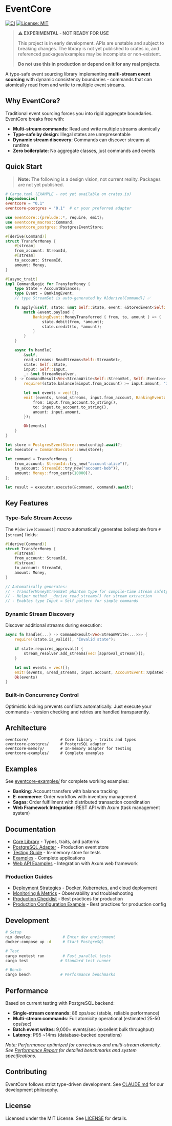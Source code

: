 # EventCore

[![CI](https://github.com/jwilger/eventcore/workflows/CI/badge.svg)](https://github.com/jwilger/eventcore/actions)
[![License: MIT](https://img.shields.io/badge/License-MIT-yellow.svg)](https://opensource.org/licenses/MIT)

> **⚠️ EXPERIMENTAL - NOT READY FOR USE**
>
> This project is in early development. APIs are unstable and subject to breaking changes.
> The library is not yet published to crates.io, and referenced packages/examples may be incomplete or non-existent.
>
> **Do not use this in production or depend on it for any real projects.**

A type-safe event sourcing library implementing **multi-stream event sourcing** with dynamic consistency boundaries - commands that can atomically read from and write to multiple event streams.

## Why EventCore?

Traditional event sourcing forces you into rigid aggregate boundaries. EventCore breaks free with:

- **Multi-stream commands**: Read and write multiple streams atomically
- **Type-safe by design**: Illegal states are unrepresentable
- **Dynamic stream discovery**: Commands can discover streams at runtime
- **Zero boilerplate**: No aggregate classes, just commands and events

## Quick Start

> **Note:** The following is a design vision, not current reality. Packages are not yet published.

```toml
# Cargo.toml (EXAMPLE - not yet available on crates.io)
[dependencies]
eventcore = "0.1"
eventcore-postgres = "0.1"  # or your preferred adapter
```

```rust
use eventcore::{prelude::*, require, emit};
use eventcore_macros::Command;
use eventcore_postgres::PostgresEventStore;

#[derive(Command)]
struct TransferMoney {
    #[stream]
    from_account: StreamId,
    #[stream]
    to_account: StreamId,
    amount: Money,
}

#[async_trait]
impl CommandLogic for TransferMoney {
    type State = AccountBalances;
    type Event = BankingEvent;
    // type StreamSet is auto-generated by #[derive(Command)] ✅

    fn apply(&self, state: &mut Self::State, event: &StoredEvent<Self::Event>) {
        match &event.payload {
            BankingEvent::MoneyTransferred { from, to, amount } => {
                state.debit(from, *amount);
                state.credit(to, *amount);
            }
        }
    }

    async fn handle(
        &self,
        read_streams: ReadStreams<Self::StreamSet>,
        state: Self::State,
        input: Self::Input,
        _: &mut StreamResolver,
    ) -> CommandResult<Vec<StreamWrite<Self::StreamSet, Self::Event>>> {
        require!(state.balance(&input.from_account) >= input.amount, "Insufficient funds");

        let mut events = vec![];
        emit!(events, &read_streams, input.from_account, BankingEvent::MoneyTransferred {
            from: input.from_account.to_string(),
            to: input.to_account.to_string(),
            amount: input.amount,
        });

        Ok(events)
    }
}

let store = PostgresEventStore::new(config).await?;
let executor = CommandExecutor::new(store);

let command = TransferMoney {
    from_account: StreamId::try_new("account-alice")?,
    to_account: StreamId::try_new("account-bob")?,
    amount: Money::from_cents(10000)?,
};

let result = executor.execute(&command, command).await?;
```

## Key Features

### Type-Safe Stream Access

The `#[derive(Command)]` macro automatically generates boilerplate from `#[stream]` fields:

```rust
#[derive(Command)]
struct TransferMoney {
    #[stream]
    from_account: StreamId,
    #[stream]
    to_account: StreamId,
    amount: Money,
}

// Automatically generates:
// - TransferMoneyStreamSet phantom type for compile-time stream safety
// - Helper method __derive_read_streams() for stream extraction
// - Enables type Input = Self pattern for simple commands
```

### Dynamic Stream Discovery

Discover additional streams during execution:

```rust
async fn handle(...) -> CommandResult<Vec<StreamWrite<...>>> {
    require!(state.is_valid(), "Invalid state");

    if state.requires_approval() {
        stream_resolver.add_streams(vec![approval_stream()]);
    }

    let mut events = vec![];
    emit!(events, &read_streams, input.account, AccountEvent::Updated { ... });
    Ok(events)
}
```

### Built-in Concurrency Control

Optimistic locking prevents conflicts automatically. Just execute your commands - version checking and retries are handled transparently.

## Architecture

```
eventcore/              # Core library - traits and types
eventcore-postgres/     # PostgreSQL adapter
eventcore-memory/       # In-memory adapter for testing
eventcore-examples/     # Complete examples
```

## Examples

See [eventcore-examples/](eventcore-examples/) for complete working examples:

- **Banking**: Account transfers with balance tracking
- **E-commerce**: Order workflow with inventory management
- **Sagas**: Order fulfillment with distributed transaction coordination
- **Web Framework Integration**: REST API with Axum (task management system)

## Documentation

- [Core Library](eventcore/README.md) - Types, traits, and patterns
- [PostgreSQL Adapter](eventcore-postgres/README.md) - Production event store
- [Testing Guide](eventcore-memory/README.md) - In-memory store for tests
- [Examples](eventcore-examples/README.md) - Complete applications
- [Web API Examples](eventcore-examples/src/axum_integration_example.rs) - Integration with Axum web framework

### Production Guides

- [Deployment Strategies](docs/manual/06-operations/01-deployment-strategies.md) - Docker, Kubernetes, and cloud deployment
- [Monitoring & Metrics](docs/manual/06-operations/02-monitoring-metrics.md) - Observability and troubleshooting
- [Production Checklist](docs/manual/06-operations/05-production-checklist.md) - Best practices for production
- [Production Configuration Example](examples/production-config.rs) - Best practices for production config

## Development

```bash
# Setup
nix develop              # Enter dev environment
docker-compose up -d     # Start PostgreSQL

# Test
cargo nextest run        # Fast parallel tests
cargo test              # Standard test runner

# Bench
cargo bench             # Performance benchmarks
```

## Performance

Based on current testing with PostgreSQL backend:

- **Single-stream commands**: 86 ops/sec (stable, reliable performance)
- **Multi-stream commands**: Full atomicity operational (estimated 25-50 ops/sec)
- **Batch event writes**: 9,000+ events/sec (excellent bulk throughput)
- **Latency**: P95 ~14ms (database-backed operations)

_Note: Performance optimized for correctness and multi-stream atomicity. See [Performance Report](docs/development-archive/benchmarks/performance-report.md) for detailed benchmarks and system specifications._

## Contributing

EventCore follows strict type-driven development. See [CLAUDE.md](CLAUDE.md) for our development philosophy.

## License

Licensed under the MIT License. See [LICENSE](LICENSE) for details.
